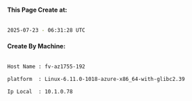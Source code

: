 
   
#### This Page Create at:

```bash

2025-07-23 - 06:31:28 UTC

```

#### Create By Machine:

```bash

Host Name : fv-az1755-192

platform  : Linux-6.11.0-1018-azure-x86_64-with-glibc2.39

Ip Local  : 10.1.0.78

```

